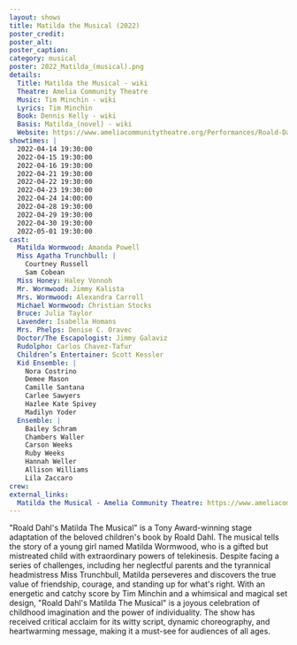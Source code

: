 ```yaml
---
layout: shows
title: Matilda the Musical (2022)
poster_credit: 
poster_alt:
poster_caption:
category: musical
poster: 2022_Matilda_(musical).png
details:
  Title: Matilda the Musical - wiki
  Theatre: Amelia Community Theatre
  Music: Tim Minchin - wiki
  Lyrics: Tim Minchin
  Book: Dennis Kelly - wiki
  Basis: Matilda_(novel) - wiki
  Website: https://www.ameliacommunitytheatre.org/Performances/Roald-Dahl%E2%80%99s-Matilda-The-Musical
showtimes: |
  2022-04-14 19:30:00
  2022-04-15 19:30:00
  2022-04-16 19:30:00
  2022-04-21 19:30:00
  2022-04-22 19:30:00
  2022-04-23 19:30:00
  2022-04-24 14:00:00
  2022-04-28 19:30:00
  2022-04-29 19:30:00
  2022-04-30 19:30:00
  2022-05-01 19:30:00
cast:
  Matilda Wormwood: Amanda Powell
  Miss Agatha Trunchbull: |
    Courtney Russell
    Sam Cobean
  Miss Honey: Haley Vonnoh
  Mr. Wormwood: Jimmy Kalista
  Mrs. Wormwood: Alexandra Carroll
  Michael Wormwood: Christian Stocks
  Bruce: Julia Taylor
  Lavender: Isabella Homans
  Mrs. Phelps: Denise C. Oravec
  Doctor/The Escapologist: Jimmy Galaviz
  Rudolpho: Carlos Chavez-Tafur
  Children’s Entertainer: Scott Kessler
  Kid Ensemble: |
    Nora Costrino
    Demee Mason
    Camille Santana
    Carlee Sawyers
    Hazlee Kate Spivey
    Madilyn Yoder
  Ensemble: |
    Bailey Schram
    Chambers Waller
    Carson Weeks
    Ruby Weeks
    Hannah Weller
    Allison Williams
    Lila Zaccaro
crew:
external_links:
  Matilda the Musical - Amelia Community Theatre: https://www.ameliacommunitytheatre.org/Performances/Roald-Dahl%E2%80%99s-Matilda-The-Musical
---
```

"Roald Dahl's Matilda The Musical" is a Tony Award-winning stage adaptation of the beloved children's book by Roald Dahl. The musical tells the story of a young girl named Matilda Wormwood, who is a gifted but mistreated child with extraordinary powers of telekinesis. Despite facing a series of challenges, including her neglectful parents and the tyrannical headmistress Miss Trunchbull, Matilda perseveres and discovers the true value of friendship, courage, and standing up for what's right. With an energetic and catchy score by Tim Minchin and a whimsical and magical set design, "Roald Dahl's Matilda The Musical" is a joyous celebration of childhood imagination and the power of individuality. The show has received critical acclaim for its witty script, dynamic choreography, and heartwarming message, making it a must-see for audiences of all ages.
